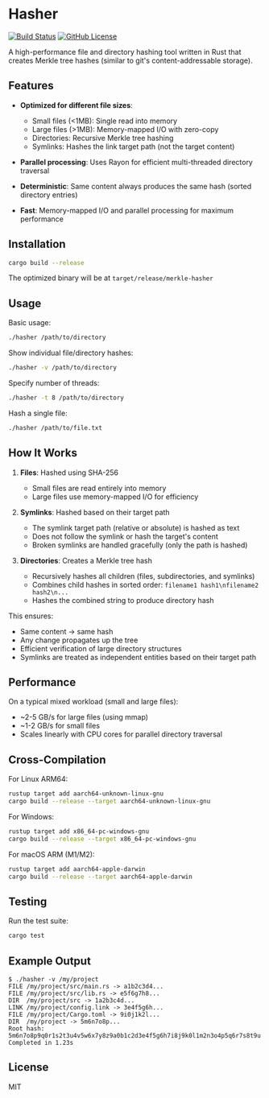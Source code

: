 # Hasher

[![Build Status](https://github.com/janseeger/hasher/actions/workflows/rust.yml/badge.svg)](https://github.com/janseeger/hasher/actions/workflows/rust.yml)
[![GitHub License](https://img.shields.io/github/license/janseeger/hasher)](https://github.com/janseeger/hasher/blob/main/LICENSE)

A high-performance file and directory hashing tool written in Rust that creates Merkle tree hashes (similar to git's content-addressable storage).

## Features

- **Optimized for different file sizes**:
  - Small files (<1MB): Single read into memory
  - Large files (>1MB): Memory-mapped I/O with zero-copy
  - Directories: Recursive Merkle tree hashing
  - Symlinks: Hashes the link target path (not the target content)

- **Parallel processing**: Uses Rayon for efficient multi-threaded directory traversal

- **Deterministic**: Same content always produces the same hash (sorted directory entries)

- **Fast**: Memory-mapped I/O and parallel processing for maximum performance

## Installation

```bash
cargo build --release
```

The optimized binary will be at `target/release/merkle-hasher`

## Usage

Basic usage:
```bash
./hasher /path/to/directory
```

Show individual file/directory hashes:
```bash
./hasher -v /path/to/directory
```

Specify number of threads:
```bash
./hasher -t 8 /path/to/directory
```

Hash a single file:
```bash
./hasher /path/to/file.txt
```

## How It Works

1. **Files**: Hashed using SHA-256
   - Small files are read entirely into memory
   - Large files use memory-mapped I/O for efficiency

2. **Symlinks**: Hashed based on their target path
   - The symlink target path (relative or absolute) is hashed as text
   - Does not follow the symlink or hash the target's content
   - Broken symlinks are handled gracefully (only the path is hashed)

3. **Directories**: Creates a Merkle tree hash
   - Recursively hashes all children (files, subdirectories, and symlinks)
   - Combines child hashes in sorted order: `filename1 hash1\nfilename2 hash2\n...`
   - Hashes the combined string to produce directory hash

This ensures:
- Same content → same hash
- Any change propagates up the tree
- Efficient verification of large directory structures
- Symlinks are treated as independent entities based on their target path

## Performance

On a typical mixed workload (small and large files):
- ~2-5 GB/s for large files (using mmap)
- ~1-2 GB/s for small files
- Scales linearly with CPU cores for parallel directory traversal

## Cross-Compilation

For Linux ARM64:
```bash
rustup target add aarch64-unknown-linux-gnu
cargo build --release --target aarch64-unknown-linux-gnu
```

For Windows:
```bash
rustup target add x86_64-pc-windows-gnu
cargo build --release --target x86_64-pc-windows-gnu
```

For macOS ARM (M1/M2):
```bash
rustup target add aarch64-apple-darwin
cargo build --release --target aarch64-apple-darwin
```

## Testing

Run the test suite:
```bash
cargo test
```

## Example Output

```
$ ./hasher -v /my/project
FILE /my/project/src/main.rs -> a1b2c3d4...
FILE /my/project/src/lib.rs -> e5f6g7h8...
DIR  /my/project/src -> 1a2b3c4d...
LINK /my/project/config.link -> 3e4f5g6h...
FILE /my/project/Cargo.toml -> 9i0j1k2l...
DIR  /my/project -> 5m6n7o8p...
Root hash: 5m6n7o8p9q0r1s2t3u4v5w6x7y8z9a0b1c2d3e4f5g6h7i8j9k0l1m2n3o4p5q6r7s8t9u
Completed in 1.23s
```

## License

MIT
